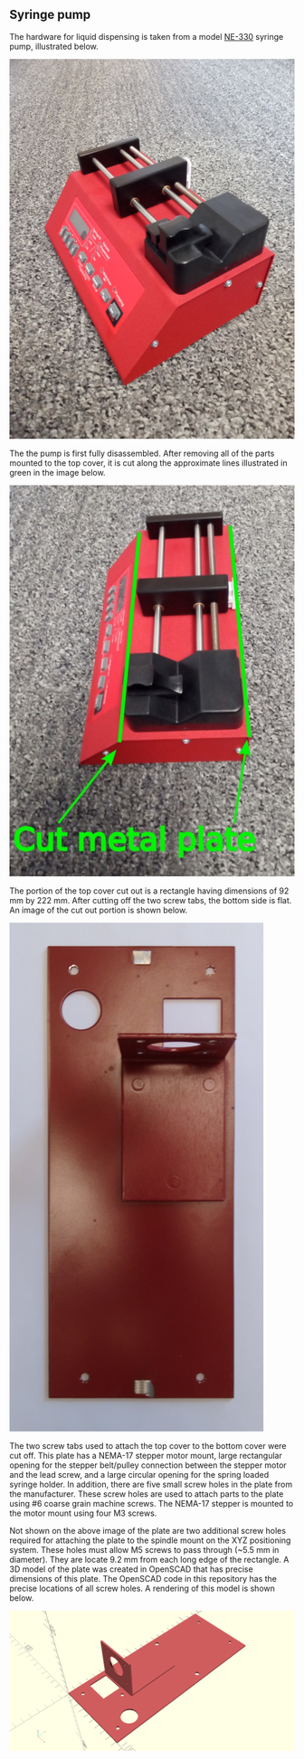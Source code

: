 ## Syringe pump

The hardware for liquid dispensing is taken from a model [NE-330](https://www.syringepump.com/NE-300.php) syringe pump, illustrated below.

![NE-300 syringe pump](https://github.com/matthew-yates/NanodropPrinter/blob/main/images/ne300.jpg)

The the pump is first fully disassembled. After removing all of the parts mounted to the top cover, it is cut along the approximate lines illustrated in green in the image below.

![NE-300 syringe pump](https://github.com/matthew-yates/NanodropPrinter/blob/main/images/ne300_2.jpg)

The portion of the top cover cut out is a rectangle having dimensions of 92 mm by 222 mm. After cutting off the two screw tabs, the bottom side is flat.  An image of the cut out portion is shown below.  

![pump plate image](https://github.com/matthew-yates/NanodropPrinter/blob/main/images/pumpplate.jpg)

The two screw tabs used to attach the top cover to the bottom cover were cut off.  This plate has a NEMA-17 stepper motor mount, large rectangular opening for the stepper belt/pulley connection between the stepper motor and the lead screw, and a large circular opening for the spring loaded syringe holder.  In addition, there are five small screw holes in the plate from the manufacturer.  These screw holes are used to attach parts to the plate using #6 coarse grain machine screws.  The NEMA-17 stepper is mounted to the motor mount using four M3 screws.

Not shown on the above image of the plate are two additional screw holes required for attaching the plate to the spindle mount on the XYZ positioning system.  These holes must allow M5 screws to pass through (~5.5 mm in diameter).  They are locate 9.2 mm from each long edge of the rectangle.  A 3D model of the plate was created in OpenSCAD that has precise dimensions of this plate.  The OpenSCAD code in this repository has the precise locations of all screw holes.  A rendering of this model is shown below.

![pump plate 3D model](https://github.com/matthew-yates/NanodropPrinter/blob/main/images/pumpPlate.png)
